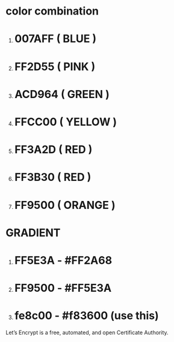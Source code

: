 # color combination

1. # 007AFF ( BLUE )

2. # FF2D55 ( PINK )

3. # ACD964 ( GREEN )

4. # FFCC00 ( YELLOW )

5. # FF3A2D ( RED )

6. # FF3B30 ( RED )

7. # FF9500 ( ORANGE )

# GRADIENT

1. # FF5E3A - #FF2A68

2. # FF9500 - #FF5E3A

3. # fe8c00 - #f83600 (use this)

Let’s Encrypt is a free, automated, and open Certificate Authority.
